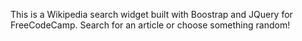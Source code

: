 This is a Wikipedia search widget built with Boostrap and JQuery for FreeCodeCamp. Search for an article or choose something random!
